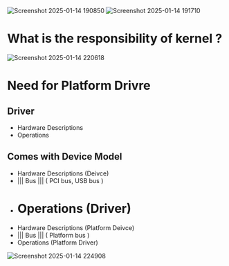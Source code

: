 ![Screenshot 2025-01-14 190850](https://github.com/user-attachments/assets/2eedee99-1ac3-436c-ad4a-68cc43c998be)
![Screenshot 2025-01-14 191710](https://github.com/user-attachments/assets/43335845-225a-4b0c-a081-20aa66c95e37)

# What is the responsibility of kernel ?

![Screenshot 2025-01-14 220618](https://github.com/user-attachments/assets/4ecc628a-0a07-4f82-994c-2167e4509e0c)

# Need for Platform Drivre
## Driver
- Hardware Descriptions
- Operations

## Comes with Device Model
- Hardware Descriptions (Deivce)
-  ||| Bus ||| ( PCI bus, USB bus )
- Operations (Driver)
  ===================================
- Hardware Descriptions (Platform Deivce)
-  ||| Bus ||| ( Platform bus )
- Operations (Platform Driver)
  
![Screenshot 2025-01-14 224908](https://github.com/user-attachments/assets/c270b7af-ddcb-4598-a594-5254e2a2d8c5)


